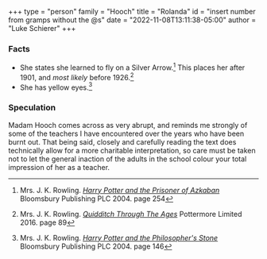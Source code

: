 +++
type = "person"
family = "Hooch"
title = "Rolanda"
id = "insert number from gramps without the @s"
date = "2022-11-08T13:11:38-05:00"
author = "Luke Schierer"
+++

### Facts

* She states she learned to fly on a Silver Arrow.[^221108-1] This places her after 1901, and *most likely* before 1926.[^221108-2]
* She has yellow eyes.[^221108-3]

[^221108-3]: Mrs. J. K. Rowling.
  _[Harry Potter and the Philosopher's Stone](https://www.librarything.com/work/5403381/book/225886281)_
  Bloomsbury Publishing PLC 2004. page 146

[^221108-2]: Mrs. J. K. Rowling.
   _[Quidditch Through The Ages](https://www.librarything.com/work/3196299/book/229019631)_
   Pottermore Limited 2016. page 89

[^221108-1]: Mrs. J. K. Rowling.
    _[Harry Potter and the Prisoner of Azkaban](https://www.librarything.com/work/2742161/book/225886376)_
    Bloomsbury Publishing PLC 2004. page 254

### Speculation

Madam Hooch comes across as very abrupt, and reminds me strongly of some of the
teachers I have encountered over the years who have been burnt out.  That being
said, closely and carefully reading the text does technically allow for a more
charitable interpretation, so care must be taken not to let the general
inaction of the adults in the school colour your total impression of her as a
teacher. 
